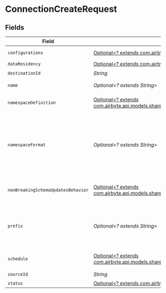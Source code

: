 # ConnectionCreateRequest


## Fields

| Field                                                                                                                                                                                        | Type                                                                                                                                                                                         | Required                                                                                                                                                                                     | Description                                                                                                                                                                                  | Example                                                                                                                                                                                      |
| -------------------------------------------------------------------------------------------------------------------------------------------------------------------------------------------- | -------------------------------------------------------------------------------------------------------------------------------------------------------------------------------------------- | -------------------------------------------------------------------------------------------------------------------------------------------------------------------------------------------- | -------------------------------------------------------------------------------------------------------------------------------------------------------------------------------------------- | -------------------------------------------------------------------------------------------------------------------------------------------------------------------------------------------- |
| `configurations`                                                                                                                                                                             | [Optional<? extends com.airbyte.api.models.shared.StreamConfigurations>](../../models/shared/StreamConfigurations.md)                                                                        | :heavy_minus_sign:                                                                                                                                                                           | A list of configured stream options for a connection.                                                                                                                                        |                                                                                                                                                                                              |
| `dataResidency`                                                                                                                                                                              | [Optional<? extends com.airbyte.api.models.shared.GeographyEnum>](../../models/shared/GeographyEnum.md)                                                                                      | :heavy_minus_sign:                                                                                                                                                                           | N/A                                                                                                                                                                                          |                                                                                                                                                                                              |
| `destinationId`                                                                                                                                                                              | *String*                                                                                                                                                                                     | :heavy_check_mark:                                                                                                                                                                           | N/A                                                                                                                                                                                          |                                                                                                                                                                                              |
| `name`                                                                                                                                                                                       | *Optional<? extends String>*                                                                                                                                                                 | :heavy_minus_sign:                                                                                                                                                                           | Optional name of the connection                                                                                                                                                              |                                                                                                                                                                                              |
| `namespaceDefinition`                                                                                                                                                                        | [Optional<? extends com.airbyte.api.models.shared.NamespaceDefinitionEnum>](../../models/shared/NamespaceDefinitionEnum.md)                                                                  | :heavy_minus_sign:                                                                                                                                                                           | Define the location where the data will be stored in the destination                                                                                                                         |                                                                                                                                                                                              |
| `namespaceFormat`                                                                                                                                                                            | *Optional<? extends String>*                                                                                                                                                                 | :heavy_minus_sign:                                                                                                                                                                           | Used when namespaceDefinition is 'custom_format'. If blank then behaves like namespaceDefinition = 'destination'. If "${SOURCE_NAMESPACE}" then behaves like namespaceDefinition = 'source'. | ${SOURCE_NAMESPACE}                                                                                                                                                                          |
| `nonBreakingSchemaUpdatesBehavior`                                                                                                                                                           | [Optional<? extends com.airbyte.api.models.shared.NonBreakingSchemaUpdatesBehaviorEnum>](../../models/shared/NonBreakingSchemaUpdatesBehaviorEnum.md)                                        | :heavy_minus_sign:                                                                                                                                                                           | Set how Airbyte handles syncs when it detects a non-breaking schema change in the source                                                                                                     |                                                                                                                                                                                              |
| `prefix`                                                                                                                                                                                     | *Optional<? extends String>*                                                                                                                                                                 | :heavy_minus_sign:                                                                                                                                                                           | Prefix that will be prepended to the name of each stream when it is written to the destination (ex. “airbyte_” causes “projects” => “airbyte_projects”).                                     |                                                                                                                                                                                              |
| `schedule`                                                                                                                                                                                   | [Optional<? extends com.airbyte.api.models.shared.AirbyteApiConnectionSchedule>](../../models/shared/AirbyteApiConnectionSchedule.md)                                                        | :heavy_minus_sign:                                                                                                                                                                           | schedule for when the the connection should run, per the schedule type                                                                                                                       |                                                                                                                                                                                              |
| `sourceId`                                                                                                                                                                                   | *String*                                                                                                                                                                                     | :heavy_check_mark:                                                                                                                                                                           | N/A                                                                                                                                                                                          |                                                                                                                                                                                              |
| `status`                                                                                                                                                                                     | [Optional<? extends com.airbyte.api.models.shared.ConnectionStatusEnum>](../../models/shared/ConnectionStatusEnum.md)                                                                        | :heavy_minus_sign:                                                                                                                                                                           | N/A                                                                                                                                                                                          |                                                                                                                                                                                              |
